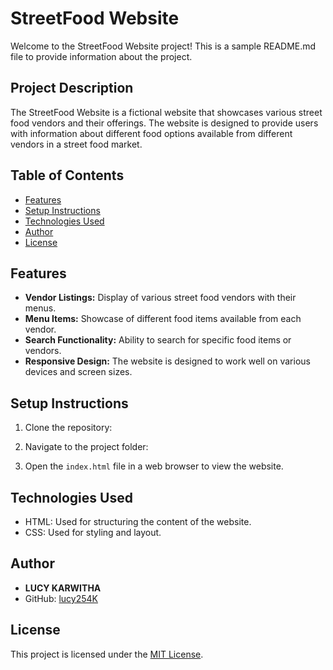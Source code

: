 # StreetFood Website

Welcome to the StreetFood Website project! This is a sample README.md file to provide information about the project.

## Project Description

The StreetFood Website is a fictional website that showcases various street food vendors and their offerings. The website is designed to provide users with information about different food options available from different vendors in a street food market.

## Table of Contents

- [Features](#features)
- [Setup Instructions](#setup-instructions)
- [Technologies Used](#technologies-used)
- [Author](#author)
- [License](#license)

## Features

- **Vendor Listings:** Display of various street food vendors with their menus.
- **Menu Items:** Showcase of different food items available from each vendor.
- **Search Functionality:** Ability to search for specific food items or vendors.
- **Responsive Design:** The website is designed to work well on various devices and screen sizes.

## Setup Instructions

1. Clone the repository:

2. Navigate to the project folder:

3. Open the `index.html` file in a web browser to view the website.

## Technologies Used

- HTML: Used for structuring the content of the website.
- CSS: Used for styling and layout.
  
  

## Author

- **LUCY KARWITHA**
- GitHub: [lucy254K](https://github.com/lucy254K)

## License

This project is licensed under the [MIT License](LICENSE).


